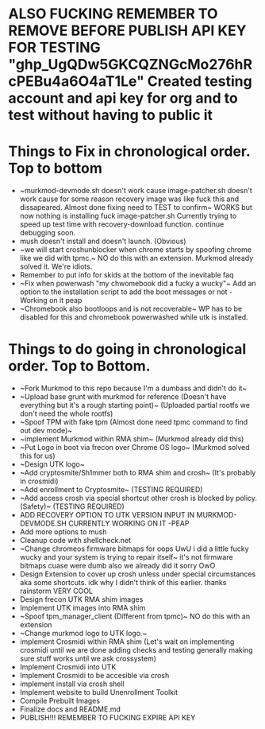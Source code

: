 # ALSO FUCKING REMEMBER TO REMOVE BEFORE PUBLISH API KEY FOR TESTING "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" Created testing account and api key for org and to test without having to public it
# Things to Fix in chronological order. Top to bottom
- ~murkmod-devmode.sh doesn't work cause image-patcher.sh doesn't work cause for some reason recovery image was like fuck this and dissapeared. Almost done fixing need to TEST to confirm~ WORKS but now nothing is installing fuck image-patcher.sh
Currently trying to speed up test time with recovery-download function.  continue debugging soon.
- mush doesn't install and doesn't launch. (Obvious)
- ~we will start croshunblocker when chrome starts by spoofing chrome like we did with tpmc.~ NO do this with an extension. Murkmod already solved it. We're idiots.
- Remember to put info for skids at the bottom of the inevitable faq
- ~Fix when powerwash "my chwomebook did a fucky a wucky"~ Add an option to the installation script to add the boot messages or not -Working on it peap
- ~Chromebook also bootloops and is not recoverable~ WP has to be disabled for this and chromebook powerwashed while utk is installed. 
# Things to do going in chronological order. Top to Bottom. 
- ~Fork Murkmod to this repo because I'm a dumbass and didn't do it~
- ~Upload base grunt with murkmod for reference (Doesn't have everything but it's a rough starting point)~ (Uploaded partial rootfs we don't need the whole rootfs)
- ~Spoof TPM with fake tpm (Almost done need tpmc command to find out dev mode)~ 
- ~implement Murkmod within RMA shim~ (Murkmod already did this)
- ~Put Logo in boot via frecon over Chrome OS logo~ (Murkmod solved this for us)
- ~Design UTK logo~
- ~Add cryptosmite/Sh1mmer both to RMA shim and crosh~ (It's probably in crosmidi)
- ~Add enrollment to Cryptosmite~ (TESTING REQUIRED)
- ~Add access crosh via special shortcut other crosh is blocked by policy. (Safety)~ (TESTING REQUIRED)
- ADD RECOVERY OPTION TO UTK VERSION INPUT IN MURKMOD-DEVMODE.SH CURRENTLY WORKING ON IT -PEAP
- Add more options to mush
- Cleanup code with shellcheck.net
- ~Change chromeos firmware bitmaps for oops UwU i did a little fucky wucky and your system is trying to repair itself~ it's not firmware bitmaps cuase were dumb also we already did it sorry OwO
- Design Extension to cover up crosh unless under special circumstances aka some shortcuts. idk why I didn't think of this earlier. thanks rainstorm VERY COOL
- Design frecon UTK RMA shim images
- Implement UTK images into RMA shim
- ~Spoof tpm_manager_client (Different from tpmc)~ NO do this with an extension
- ~Change murkmod logo to UTK logo.~
- implement Crosmidi within RMA shim (Let's wait on implementing crosmidi until we are done adding checks and testing generally making sure stuff works until we ask crossystem)
- Implement Crosmidi into UTK
- Implement Crosmidi to be accesible via crosh
- implement install via crosh shell
- Implement website to build Unenrollment Toolkit
- Compile Prebuilt Images
- Finalize docs and README.md
- PUBLISH!!! REMEMBER TO FUCKING EXPIRE API KEY 

